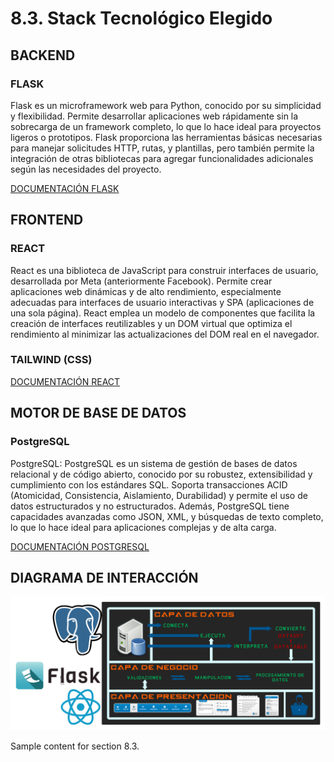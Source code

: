 # 8.3. Stack Tecnológico Elegido
## BACKEND
### FLASK
  Flask es un microframework web para Python, conocido por su simplicidad y flexibilidad. Permite desarrollar aplicaciones web rápidamente sin la sobrecarga de un framework completo, lo que lo hace ideal para proyectos ligeros o prototipos. Flask proporciona las herramientas básicas necesarias para manejar solicitudes HTTP, rutas, y plantillas, pero también permite la integración de otras bibliotecas para agregar funcionalidades adicionales según las necesidades del proyecto.

[DOCUMENTACIÓN FLASK](https://flask-es.readthedocs.io/)
## FRONTEND
### REACT
  React es una biblioteca de JavaScript para construir interfaces de usuario, desarrollada por Meta (anteriormente Facebook). Permite crear aplicaciones web dinámicas y de alto rendimiento, especialmente adecuadas para interfaces de usuario interactivas y SPA (aplicaciones de una sola página). React emplea un modelo de componentes que facilita la creación de interfaces reutilizables y un DOM virtual que optimiza el rendimiento al minimizar las actualizaciones del DOM real en el navegador.

### TAILWIND (CSS)



  [DOCUMENTACIÓN REACT](https://es.react.dev/learn)
## MOTOR DE BASE DE DATOS
### PostgreSQL
  PostgreSQL: PostgreSQL es un sistema de gestión de bases de datos relacional y de código abierto, conocido por su robustez, extensibilidad y cumplimiento con los estándares SQL. Soporta transacciones ACID (Atomicidad, Consistencia, Aislamiento, Durabilidad) y permite el uso de datos estructurados y no estructurados. Además, PostgreSQL tiene capacidades avanzadas como JSON, XML, y búsquedas de texto completo, lo que lo hace ideal para aplicaciones complejas y de alta carga.
 
[DOCUMENTACIÓN POSTGRESQL](https://www.postgresql.org/docs/)

## DIAGRAMA DE INTERACCIÓN
![Interaccion tres capas](../8.3/Interaccion_tres_capas.png)

Sample content for section 8.3.
